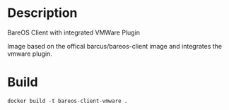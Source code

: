 # Description

BareOS Client with integrated VMWare Plugin

Image based on the offical barcus/bareos-client image and integrates the vmware plugin.

# Build

```
docker build -t bareos-client-vmware .
```
